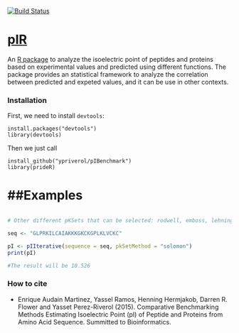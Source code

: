 [![Build Status](https://travis-ci.org/ypriverol/pIR.svg?branch=master)](https://travis-ci.org/ypriverol/pIR)

[pIR](https://github.com/ypriverol/pIBenchmark)
======

An [R package](https://github.com/ypriverol/pIR) to analyze the isoelectric point of peptides and proteins based on experimental values and predicted using different functions. The package provides an statistical framework to analyze the correlation between predicted and expeted values, and it can be use in other contexts.

### Installation  

First, we need to install `devtools`:  

    install.packages("devtools")
    library(devtools)
   
Then we just call  

    install_github("ypriverol/pIBenchmark")
    library(prideR)

##Examples
=================

```R

# Other different pKSets that can be selected: rodwell, emboss, lehninger, grimsley, patrickios, DtaSelect

seq <- "GLPRKILCAIAKKKGKCKGPLKLVCKC"

pI <- pIIterative(sequence = seq, pkSetMethod = "solomon")
print(pI)

#The result will be 10.526

```

### How to cite

* Enrique Audain Martinez, Yassel Ramos, Henning Hermjakob, Darren R. Flower and Yasset Perez-Riverol (2015). Comparative Benchmarking Methods Estimating Isoelectric Point (pI) of Peptide and Proteins from Amino Acid Sequence. Summitted to Bioinformatics.   
